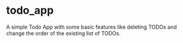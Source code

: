 # todo_app

A simple Todo App with some basic features like deleting TODOs and change the order of the existing list of TODOs.